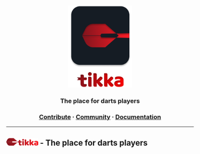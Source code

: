 <a href="#"><p align="center">
<img height=220 src="https://github.com/ChristianLutzCL/tikka/blob/master/assets/3.png?raw=true"/>
</a>

<h3 align="center">
  <strong>The place for darts players</strong>
</h3>

<p></p>
<h3 align="center">
  <a href="https://github.com/OpenReallife/OpenReallife-SAMP/blob/main/CONTRIBUTING.md">Contribute</a>
  <span> · </span>
  <a href="#">Community</a>
  <span> · </span>
  <a href="#">Documentation</a>
</h3>

---

## <img height=20 src="https://github.com/ChristianLutzCL/tikka/blob/master/assets/logo.png?raw=true"/> - The place for darts players

<div>
    
</div>



